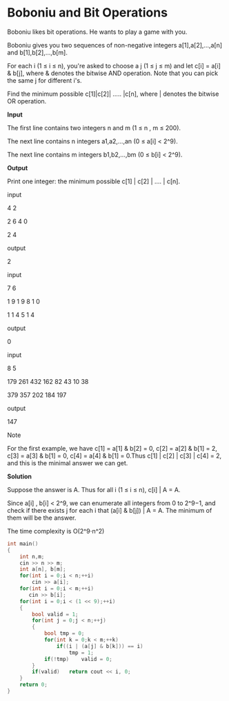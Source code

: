 # Boboniu and Bit Operations

Boboniu likes bit operations. He wants to play a game with you.

Boboniu gives you two sequences of non-negative integers a[1],a[2],…,a[n] and b[1],b[2],…,b[m].

For each i (1 ≤ i ≤ n), you're asked to choose a j (1 ≤ j ≤ m) and let c[i] = a[i] & b[j], where & denotes the bitwise AND operation. 
Note that you can pick the same j for different i's.

Find the minimum possible c[1]|c[2]| ..... |c[n], where | denotes the bitwise OR operation.

**Input**

The first line contains two integers n and m (1 ≤ n , m ≤ 200).

The next line contains n integers a1,a2,…,an (0 ≤ a[i] < 2^9).

The next line contains m integers b1,b2,…,bm (0 ≤ b[i] < 2^9).

**Output**

Print one integer: the minimum possible c[1] | c[2] | .... | c[n].


input

4 2

2 6 4 0

2 4

output

2

input

7 6

1 9 1 9 8 1 0

1 1 4 5 1 4

output

0

input

8 5

179 261 432 162 82 43 10 38

379 357 202 184 197

output

147

Note

For the first example, we have c[1] = a[1] & b[2] = 0, c[2] = a[2] & b[1] = 2, c[3] = a[3] & b[1] = 0, c[4] = a[4] & b[1] = 0.Thus c[1] | c[2] | c[3] | c[4] = 2, and this is the minimal answer we can get.

**Solution**

Suppose the answer is A. Thus for all i (1 ≤ i ≤ n), c[i] | A = A.

Since a[i] , b[i] < 2^9, we can enumerate all integers from 0 to 2^9−1, and check if there exists j for each i that (a[i] & b[j]) | A = A. The minimum of them will be the answer.

The time complexity is O(2^9⋅n^2)
```cpp
int main()
{
    int n,m;
    cin >> n >> m;
    int a[n], b[m];
    for(int i = 0;i < n;++i)
        cin >> a[i];
    for(int i = 0;i < m;++i)
       cin >> b[i];
    for(int i = 0;i < (1 << 9);++i)
    {
        bool valid = 1;
        for(int j = 0;j < n;++j)
        {
            bool tmp = 0;
            for(int k = 0;k < m;++k)
                if((i | (a[j] & b[k])) == i)
                    tmp = 1;
            if(!tmp)    valid = 0;
        }
        if(valid)   return cout << i, 0;
    }
    return 0;
}
```
